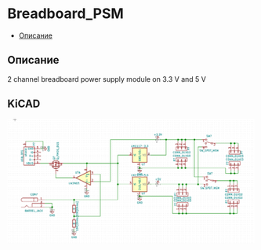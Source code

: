# Breadboard_PSM
 * [Описание](#description)
## <a name="description"></a>Описание
2 channel breadboard power supply module on 3.3 V and 5 V
## KiCAD
![Схема электрическая](.doc/schem.png)